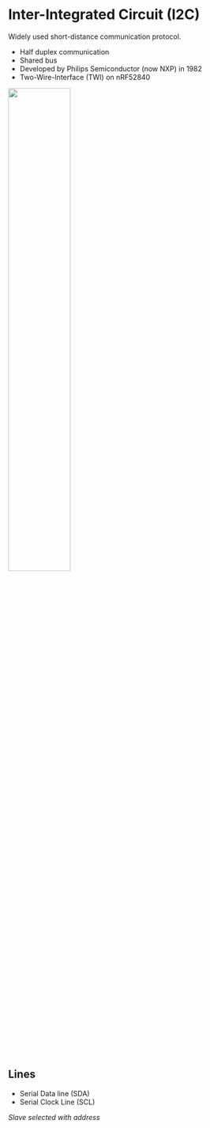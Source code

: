 # Inter-Integrated Circuit (I2C)

Widely used short-distance communication protocol.

- Half duplex communication
- Shared bus
- Developed by Philips Semiconductor (now NXP) in 1982
- Two-Wire-Interface (TWI) on nRF52840

<img src="https://upload.wikimedia.org/wikipedia/commons/3/3e/I2C.svg" width="50%" class="img-overlay img-right"/>

## Lines
- Serial Data line (SDA)
- Serial Clock Line (SCL)

*Slave selected with address*
